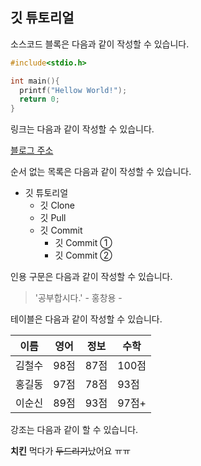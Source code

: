 ## 깃 튜토리얼

소스코드 블록은 다음과 같이 작성할 수 있습니다.
```c
#include<stdio.h>

int main(){
  printf("Hellow World!");
  return 0;
}
```

링크는 다음과 같이 작성할 수 있습니다.

[블로그 주소](https://blog.naver.com/rlfls54)

순서 없는 목록은 다음과 같이 작성할 수 있습니다.

* 깃 튜토리얼
  * 깃 Clone
  * 깃 Pull
  * 깃 Commit
    * 깃 Commit ①
    * 깃 Commit ②
    
인용 구문은 다음과 같이 작성할 수 있습니다.

> '공부합시다.' - 홍창용 -

테이블은 다음과 같이 작성할 수 있습니다.

이름|영어|정보|수학
---|---|---|---|
김철수|98점|87점|100점|
홍길동|97점|78점|93점|
이순신|89점|93점|97점+

강조는 다음과 같이 할 수 있습니다.

**치킨** 먹다가 ~~두드리기~~났어요 ㅠㅠ
